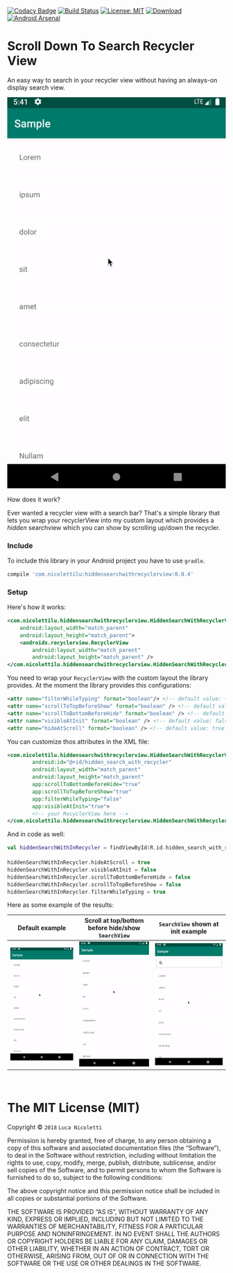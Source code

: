 [![Codacy Badge](https://api.codacy.com/project/badge/Grade/7f779367ae9d4b8d81970c791dd1a0b9)](https://app.codacy.com/app/lnicolet/HiddenSearchWithRecyclerView?utm_source=github.com&utm_medium=referral&utm_content=lnicolet/HiddenSearchWithRecyclerView&utm_campaign=Badge_Grade_Dashboard)
[![Build Status](https://travis-ci.org/lnicolet/HiddenSearchWithRecyclerView.svg?branch=master)](https://travis-ci.org/lnicolet/HiddenSearchWithRecyclerView)
[![License: MIT](https://img.shields.io/badge/License-MIT-yellow.svg)](https://opensource.org/licenses/MIT) [ ![Download](https://api.bintray.com/packages/lnicolet/HiddenSearchWithRecyclerView/HiddenSearchWithRecyclerView/images/download.svg) ](https://bintray.com/lnicolet/HiddenSearchWithRecyclerView/HiddenSearchWithRecyclerView/_latestVersion)
[![Android Arsenal]( https://img.shields.io/badge/Android%20Arsenal-Hidden%20SearchView%20in%20RecyclerView-green.svg?style=flat )]( https://android-arsenal.com/details/1/7306 )

# Scroll Down To Search Recycler View


An easy way to search in your recycler view without having an always-on display search view.

![default sample](default_example.gif)

How does it work?

Ever wanted a recycler view with a search bar? That's a simple library that lets you wrap your recyclerView into my custom layout which provides a _hidden_ searchview which you can show by scrolling up/down the recycler.

### Include

To include this library in your Android project you have to use `gradle`.

``` gradle
compile 'com.nicolettilu:hiddensearchwithrecyclerview:0.0.4'
```

### Setup
Here's how it works:

```xml
<com.nicolettilu.hiddensearchwithrecyclerview.HiddenSearchWithRecyclerView
    android:layout_width="match_parent"
    android:layout_height="match_parent">
    <androidx.recyclerview.RecyclerView
        android:layout_width="match_parent"
        android:layout_height="match_parent" />
</com.nicolettilu.hiddensearchwithrecyclerview.HiddenSearchWithRecyclerView>
```

You need to wrap your `RecyclerView` with the custom layout the library provides.
At the moment the library provides this configurations:

```xml
<attr name="filterWhileTyping" format="boolean"/> <!-- default value: true -->
<attr name="scrollToTopBeforeShow" format="boolean" /> <!-- default value: false -->
<attr name="scrollToBottomBeforeHide" format="boolean" /> <!-- default value: false -->
<attr name="visibleAtInit" format="boolean" /> <!-- default value: false -->
<attr name="hideAtScroll" format="boolean" /> <!-- default value: true -->
```

You can customize thos attributes in the XML file:
```xml
<com.nicolettilu.hiddensearchwithrecyclerview.HiddenSearchWithRecyclerView
        android:id="@+id/hidden_search_with_recycler"
        android:layout_width="match_parent"
        android:layout_height="match_parent"
        app:scrollToBottomBeforeHide="true"
        app:scrollToTopBeforeShow="true"
        app:filterWhileTyping="false"
        app:visibleAtInit="true">
        <!-- your RecyclerView here -->
</com.nicolettilu.hiddensearchwithrecyclerview.HiddenSearchWithRecyclerView>
```

And in code as well:
```kotlin
val hiddenSearchWithInRecycler = findViewById(R.id.hidden_search_with_recycler) as HiddenSearchWithRecyclerView

hiddenSearchWithInRecycler.hideAtScroll = true
hiddenSearchWithInRecycler.visibleAtInit = false
hiddenSearchWithInRecycler.scrollToBottomBeforeHide = false
hiddenSearchWithInRecycler.scrollToTopBeforeShow = false
hiddenSearchWithInRecycler.filterWhileTyping = true
```


Here as some example of the results:

| Default example | Scroll at top/bottom before hide/show `SearchView` | `SearchView` shown at init example |
| :-------------: | :-------------: | :-----: |
| ![default sample](default_example.gif) | ![scroll before hide sample](sbh_example.gif) | ![show at init sample](sai_example.gif) |

&nbsp;

The MIT License (MIT)
=====================

Copyright © `2018` `Luca Nicoletti`

Permission is hereby granted, free of charge, to any person
obtaining a copy of this software and associated documentation
files (the “Software”), to deal in the Software without
restriction, including without limitation the rights to use,
copy, modify, merge, publish, distribute, sublicense, and/or sell
copies of the Software, and to permit persons to whom the
Software is furnished to do so, subject to the following
conditions:

The above copyright notice and this permission notice shall be
included in all copies or substantial portions of the Software.

THE SOFTWARE IS PROVIDED “AS IS”, WITHOUT WARRANTY OF ANY KIND,
EXPRESS OR IMPLIED, INCLUDING BUT NOT LIMITED TO THE WARRANTIES
OF MERCHANTABILITY, FITNESS FOR A PARTICULAR PURPOSE AND
NONINFRINGEMENT. IN NO EVENT SHALL THE AUTHORS OR COPYRIGHT
HOLDERS BE LIABLE FOR ANY CLAIM, DAMAGES OR OTHER LIABILITY,
WHETHER IN AN ACTION OF CONTRACT, TORT OR OTHERWISE, ARISING
FROM, OUT OF OR IN CONNECTION WITH THE SOFTWARE OR THE USE OR
OTHER DEALINGS IN THE SOFTWARE.
